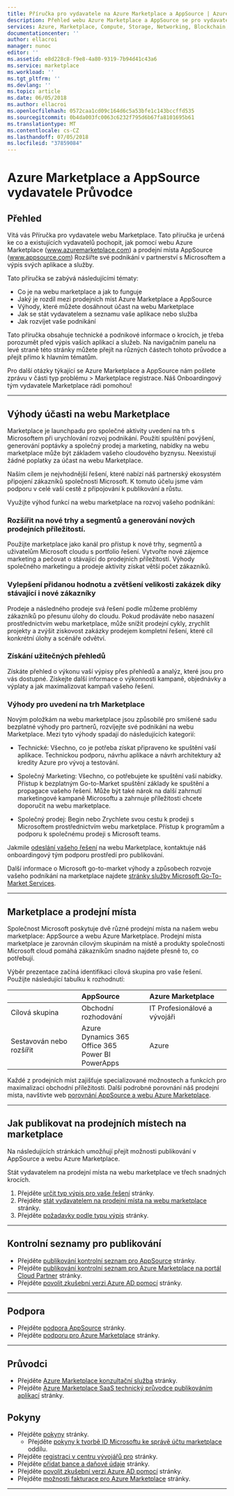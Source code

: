 ```yaml
---
title: Příručka pro vydavatele na Azure Marketplace a AppSource | Azure
description: Přehled webu Azure Marketplace a AppSource se pro vydavatele aplikace a služby
services: Azure, Marketplace, Compute, Storage, Networking, Blockchain, Security
documentationcenter: ''
author: ellacroi
manager: nunoc
editor: ''
ms.assetid: e8d228c8-f9e8-4a80-9319-7b94d41c43a6
ms.service: marketplace
ms.workload: ''
ms.tgt_pltfrm: ''
ms.devlang: ''
ms.topic: article
ms.date: 06/05/2018
ms.author: ellacroi
ms.openlocfilehash: 0572caa1cd09c164d6c5a53bfe1c143bccffd535
ms.sourcegitcommit: 0b4da003fc0063c6232f795d6b67fa8101695b61
ms.translationtype: MT
ms.contentlocale: cs-CZ
ms.lasthandoff: 07/05/2018
ms.locfileid: "37859084"
---
```

# <a name="azure-marketplace-and-appsource-publisher-guide"></a>Azure Marketplace a AppSource vydavatele Průvodce  

## <a name="overview"></a>Přehled 

Vítá vás Příručka pro vydavatele webu Marketplace. Tato příručka je určená ke co a existujících vydavatelů pochopit, jak pomocí webu Azure Marketplace (www.azuremarketplace.com) a prodejní místa AppSource (www.appsource.com) Rozšiřte své podnikání v partnerství s Microsoftem a výpis svých aplikace a služby.  

Tato příručka se zabývá následujícími tématy: 
*   Co je na webu marketplace a jak to funguje 
*   Jaký je rozdíl mezi prodejních míst Azure Marketplace a AppSource 
*   Výhody, které můžete dosáhnout účast na webu Marketplace 
*   Jak se stát vydavatelem a seznamu vaše aplikace nebo služba 
*   Jak rozvíjet vaše podnikání 

Tato příručka obsahuje technické a podnikové informace o krocích, je třeba porozumět před výpis vašich aplikací a služeb. Na navigačním panelu na levé straně této stránky můžete přejít na různých částech tohoto průvodce a přejít přímo k hlavním tématům.   

Pro další otázky týkající se Azure Marketplace a AppSource nám pošlete zprávu v části typ problému > Marketplace registrace. Náš Onboardingový tým vydavatele Marketplace rádi pomohou! 

---  

## <a name="benefits-of-participating-in-the-marketplace"></a>Výhody účasti na webu Marketplace 

Marketplace je launchpadu pro společné aktivity uvedení na trh s Microsoftem při urychlování rozvoj podnikání. Použití spuštění povýšení, generování poptávky a společný prodej a marketing, nabídky na webu marketplace může být základem vašeho cloudového byznysu. Neexistují žádné poplatky za účast na webu Marketplace.  

Naším cílem je nejvhodnější řešení, které nabízí náš partnerský ekosystém připojení zákazníků společnosti Microsoft. K tomuto účelu jsme vám podporu v celé vaší cestě z připojování k publikování a růstu. 

Využijte výhod funkcí na webu marketplace na rozvoj vašeho podnikání: 

### <a name="expand-to-new-markets-and-segments-and-generate-new-sales-opportunities"></a>Rozšířit na nové trhy a segmentů a generování nových prodejních příležitostí.

Použijte marketplace jako kanál pro přístup k nové trhy, segmentů a uživatelům Microsoft cloudu s portfolio řešení. Vytvořte nové zájemce marketing a pečovat o stávající do prodejních příležitostí. Výhody společného marketingu a prodeje aktivity získat větší počet zákazníků.  

### <a name="enhance-business-value-and-increase-deal-size-with-existing-and-new-customers"></a>Vylepšení přidanou hodnotu a zvětšení velikosti zakázek díky stávající i nové zákazníky 

Prodeje a následného prodeje svá řešení podle můžeme problémy zákazníků po přesunu úlohy do cloudu. Pokud prodáváte nebo nasazení prostřednictvím webu marketplace, může snížit prodejní cykly, zrychlit projekty a zvýšit ziskovost zakázky prodejem kompletní řešení, které cíl konkrétní úlohy a scénáře odvětví. 
  
### <a name="get-actionable-insights"></a>Získání užitečných přehledů 

Získáte přehled o výkonu vaší výpisy přes přehledů a analýz, které jsou pro vás dostupné. Získejte další informace o výkonnosti kampaně, objednávky a výplaty a jak maximalizovat kampaň vašeho řešení.  

### <a name="marketplace-go-to-market-benefits"></a>Výhody pro uvedení na trh Marketplace 

Novým položkám na webu marketplace jsou způsobilé pro smíšené sadu bezplatné výhody pro partnerů, rozvíjejte své podnikání na webu Marketplace. Mezi tyto výhody spadají do následujících kategorií: 

*   Technické: Všechno, co je potřeba získat připraveno ke spuštění vaší aplikace. Technickou podporu, návrhu aplikace a návrh architektury až kredity Azure pro vývoj a testování. 

*   Společný Marketing: Všechno, co potřebujete ke spuštění vaší nabídky. Přístup k bezplatným Go-to-Market spuštění základy ke spuštění a propagace vašeho řešení. Může být také nárok na další zahrnutí marketingové kampaně Microsoftu a zahrnuje příležitosti chcete doporučit na webu marketplace.  

*   Společný prodej: Begin nebo Zrychlete svou cestu k prodeji s Microsoftem prostřednictvím webu marketplace. Přístup k programům a podporu k společnému prodeji s Microsoft teams.  

Jakmile [odeslání vašeho řešení](https://azuremarketplace.microsoft.com/sell/signup) na webu Marketplace, kontaktuje náš onboardingový tým podporu prostředí pro publikování.  

Další informace o Microsoft go-to-market výhody a způsobech rozvoje vašeho podnikání na marketplace najdete [stránky služby Microsoft Go-To-Market Services](https://partner.microsoft.com/reach-customers/gtm).

---  
## <a name="marketplace-and-storefronts"></a>Marketplace a prodejní místa 

Společnost Microsoft poskytuje dvě různé prodejní místa na našem webu marketplace: AppSource a webu Azure Marketplace. Prodejní místa marketplace je zarovnán cílovým skupinám na místě a produkty společnosti Microsoft cloud pomáhá zákazníkům snadno najdete přesně to, co potřebují. 

Výběr prezentace začíná identifikaci cílová skupina pro vaše řešení. Použijte následující tabulku k rozhodnutí: 

|  | AppSource | Azure Marketplace |
|:--- |:--- |:--- |
| Cílová skupina | Obchodní rozhodování | IT Profesionálové a vývojáři | 
| Sestavován nebo rozšířit | Azure<br />Dynamics 365<br />Office 365<br />Power BI<br />PowerApps | Azure |  

Každé z prodejních míst zajišťuje specializované možnostech a funkcích pro maximalizaci obchodní příležitosti. Další podrobné porovnání náš prodejní místa, navštivte web [porovnání AppSource a webu Azure Marketplace](./comparing-appsource-azure-marketplace.md). 

---   

## <a name="how-to-publish-in-the-storefronts-on-the-marketplace"></a>Jak publikovat na prodejních místech na marketplace  
Na následujících stránkách umožňují přejít možnosti publikování v AppSource a webu Azure Marketplace.  

Stát vydavatelem na prodejní místa na webu marketplace ve třech snadných krocích.  
1.  Přejděte [určit typ výpis pro vaše řešení](./determine-your-listing-type.md) stránky.  
2.  Přejděte [stát vydavatelem na prodejní místa na webu marketplace](./become-publisher.md) stránky.  
3.  Přejděte [požadavky podle typu výpis](./listing-type-requirements.md) stránky.  

---   

## <a name="publishing-checklists"></a>Kontrolní seznamy pro publikování  
*   Přejděte [publikování kontrolní seznam pro AppSource](publishing-checklist-appsource.md) stránky.  
*   Přejděte [publikování kontrolní seznam pro Azure Marketplace na portál Cloud Partner](./publishing-checklist-azure-marketplace.md) stránky.  
*   Přejděte [povolit zkušební verzi Azure AD pomocí](./enable-trial-using-azure-ad.md) stránky.  

---  

## <a name="support"></a>Podpora  
*   Přejděte [podpora AppSource](./support-appsource.md) stránky.  
*   Přejděte [podporu pro Azure Marketplace](./support-azure-marketplace.md) stránky.  

---  

## <a name="guides"></a>Průvodci  
*   Přejděte [Azure Marketplace konzultační služba](consulting-services.md) stránky.  
*   Přejděte [Azure Marketplace SaaS technický průvodce publikováním aplikací](marketplace-saas-applications-technical-publishing-guide.md) stránky.  

## <a name="guidelines"></a>Pokyny  
*   Přejděte [pokyny](./guidelines.md) stránky.  
    *   Přejděte [pokyny k tvorbě ID Microsoftu ke správě účtu marketplace](./guidelines.md#guidelines-for-creating-a-microsoft-id-to-manage-a-marketplace-account) oddílu.  
*   Přejděte [registraci v centru vývojářů pro](./register-dev-center.md) stránky.  
*   Přejděte [přidat bance a daňové údaje](./add-bank-tax-info.md) stránky.  
*   Přejděte [povolit zkušební verzi Azure AD pomocí](./enable-trial-using-azure-ad.md) stránky.  
*   Přejděte [možnosti fakturace pro Azure Marketplace](./billing-options-azure-marketplace.md) stránky.  

---  
